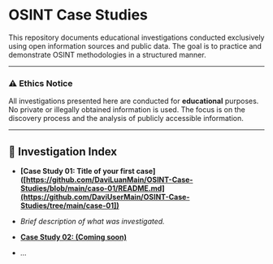 # OSINT Case Studies

This repository documents educational investigations conducted exclusively using open information sources and public data. The goal is to practice and demonstrate OSINT methodologies in a structured manner.

---
### ⚠️ Ethics Notice

All investigations presented here are conducted for **educational** purposes. No private or illegally obtained information is used. The focus is on the discovery process and the analysis of publicly accessible information.

---

## 📂 Investigation Index

* **[Case Study 01: Title of your first case]([https://github.com/DaviLuanMain/OSINT-Case-Studies/blob/main/caso-01/README.md](https://github.com/DaviUserMain/OSINT-Case-Studies/tree/main/case-01])**
* *Brief description of what was investigated.*

* **[Case Study 02: (Coming soon)]()**
* *...*
